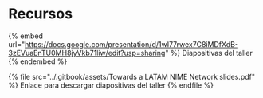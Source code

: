 # Recursos

{% embed url="https://docs.google.com/presentation/d/1wI77rwex7C8iMDfXdB-3zEVuaEnTU0MH8jyVkb71liw/edit?usp=sharing" %}
Diapositivas del taller
{% endembed %}

{% file src="../.gitbook/assets/Towards a LATAM NIME Network slides.pdf" %}
Enlace para descargar diapositivas del taller
{% endfile %}

